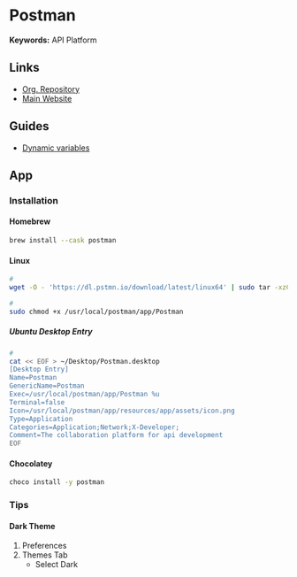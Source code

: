 # Postman

<!--
https://app.pluralsight.com/course-player?courseId=a609cb66-9343-41bd-87e3-a83514e29e27
https://app.pluralsight.com/library/courses/postman-fundamentals/table-of-contents
https://www.linkedin.com/learning/postman-essential-training
https://www.freecodecamp.org/news/learn-how-to-use-postman-to-test-apis/

https://<name>.postman.co
https://postman.com/<name>
https://<name>.postman.co/settings/team/custom-domains
-->

**Keywords:** API Platform

## Links

- [Org. Repository](https://github.com/postmanlabs)
- [Main Website](https://postman.com)

## Guides

- [Dynamic variables](https://learning.postman.com/docs/writing-scripts/script-references/variables-list/)

## App

### Installation

#### Homebrew

```sh
brew install --cask postman
```

#### Linux

```sh
#
wget -O - 'https://dl.pstmn.io/download/latest/linux64' | sudo tar -xzC /usr/local --transform s/Postman/postman/

#
sudo chmod +x /usr/local/postman/app/Postman
```

##### Ubuntu Desktop Entry

```sh
#
cat << EOF > ~/Desktop/Postman.desktop
[Desktop Entry]
Name=Postman
GenericName=Postman
Exec=/usr/local/postman/app/Postman %u
Terminal=false
Icon=/usr/local/postman/app/resources/app/assets/icon.png
Type=Application
Categories=Application;Network;X-Developer;
Comment=The collaboration platform for api development
EOF
```

#### Chocolatey

```sh
choco install -y postman
```

### Tips

#### Dark Theme

1. Preferences
2. Themes Tab
   - Select Dark
